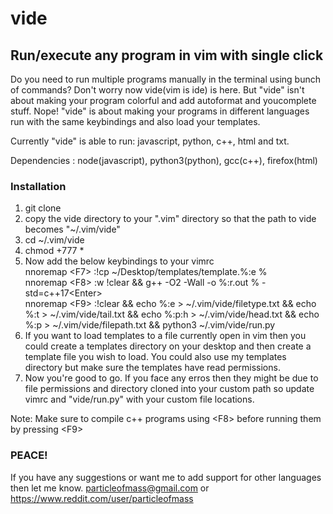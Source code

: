 # vide
## Run/execute any program in vim with single click

Do you need to run multiple programs manually in the terminal using bunch of commands?
Don't worry now vide(vim is ide) is here. But "vide" isn't about making your program colorful and add autoformat and youcomplete stuff. Nope!
"vide" is about making your programs in different languages run with the same keybindings and also load your templates.

Currently "vide" is able to run: javascript, python, c++, html and txt.

Dependencies : node(javascript), python3(python), gcc(c++), firefox(html)

### Installation 

1. git clone
2. copy the vide directory to your ".vim" directory so that the path to vide becomes "~/.vim/vide"
3. cd ~/.vim/vide
4. chmod +777 *
5. Now add the below keybindings to your vimrc \
    nnoremap \<F7\> :!cp ~/Desktop/templates/template.%:e %<Enter> \
    nnoremap \<F8\> :w <bar> !clear && g++ -O2 -Wall -o  %:r.out % -std=c++17\<Enter\> \
    nnoremap \<F9\> :!clear && echo %:e > ~/.vim/vide/filetype.txt && echo %:t > ~/.vim/vide/tail.txt &&  echo %:p:h > ~/.vim/vide/head.txt && echo %:p > ~/.vim/vide/filepath.txt && python3 ~/.vim/vide/run.py<Enter>
6. If you want to load templates to a file currently open in vim then you could create a templates directory on your desktop and then create a template file you wish to load. You could also use my templates directory but make sure the templates have read permissions.
7. Now you're good to go. If you face any erros then they might be due to file permissions and directory cloned into your custom path so update vimrc and "vide/run.py" with your custom file locations.

Note: Make sure to compile c++ programs using \<F8\> before running them by pressing \<F9\>

### PEACE!
If you have any suggestions or want me to add support for other languages then let me know.
particleofmass@gmail.com or https://www.reddit.com/user/particleofmass
